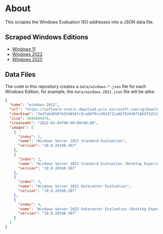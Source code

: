 # About

This scrapes the Windows Evaluation ISO addresses into a JSON data file.

## Scraped Windows Editions

* [Windows 11](https://www.microsoft.com/en-us/evalcenter/evaluate-windows-11-enterprise)
* [Windows 2022](https://www.microsoft.com/en-us/evalcenter/evaluate-windows-server-2022)
* [Windows 2025](https://www.microsoft.com/en-us/evalcenter/evaluate-windows-server-2025)

## Data Files

The code in this repository creates a `data/windows-*.json` file for each Windows Edition, for example, the `data/windows-2022.json` file will be alike:

```json
{
  "name": "windows-2022",
  "url": "https://software-static.download.prss.microsoft.com/sg/download/888969d5-f34g-4e03-ac9d-1f9786c66749/SERVER_EVAL_x64FRE_en-us.iso",
  "checksum": "3e4fa6d8507b554856fc9ca6079cc402df11a8b79344871669f0251535255325",
  "size": 5044094976,
  "createdAt": "2022-03-04T00:00:00+00:00",
  "images": [
    {
      "index": 1,
      "name": "Windows Server 2022 Standard Evaluation",
      "version": "10.0.20348.587"
    },
    {
      "index": 2,
      "name": "Windows Server 2022 Standard Evaluation (Desktop Experience)",
      "version": "10.0.20348.587"
    },
    {
      "index": 3,
      "name": "Windows Server 2022 Datacenter Evaluation",
      "version": "10.0.20348.587"
    },
    {
      "index": 4,
      "name": "Windows Server 2022 Datacenter Evaluation (Desktop Experience)",
      "version": "10.0.20348.587"
    }
  ]
}
```
